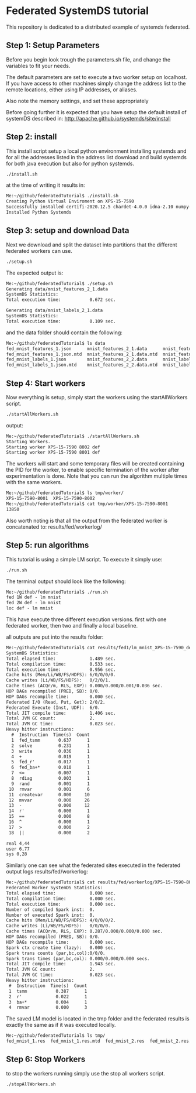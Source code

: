 # Federated SystemDS tutorial

This repository is dedicated to a distributed example of systemds federated.

## Step 1: Setup Parameters

Before you begin look trough the parameters.sh file, and change the variables to fit your needs.

The default parameters are set to execute a two worker setup on localhost.
If you have access to other machines simply change the address list to the remote locations, either using IP addresses, or aliases.

Also note the memory settings, and set these appropriately

Before going further it is expected that you have setup the default install of systemDS described in: <http://apache.github.io/systemds/site/install>

## Step 2: install

This install script setup a local python environment installing systemds and
for all the addresses listed in the address list download and build systemds for both java execution but also for python systemds.

```sh
./install.sh
```

at the time of writing it results in:

```txt
Me:~/github/federatedTutorial$ ./install.sh
Creating Python Virtual Enviroment on XPS-15-7590
Successfully installed certifi-2020.12.5 chardet-4.0.0 idna-2.10 numpy-1.20.3 pandas-1.2.4 py4j-0.10.9.2 python-dateutil-2.8.1 pytz-2021.1 requests-2.25.1 six-1.16.0 systemds-2.1.0 urllib3-1.26.4
Installed Python Systemds
```

## Step 3: setup and download Data

Next we download and split the dataset into partitions that the different federated workers can use.

```sh
./setup.sh
```

The expected output is:

```txt
Me:~/github/federatedTutorial$ ./setup.sh
Generating data/mnist_features_2_1.data
SystemDS Statistics:
Total execution time:           0.672 sec.

Generating data/mnist_labels_2_1.data
SystemDS Statistics:
Total execution time:           0.109 sec.
```

and the data folder should contain the following:

```txt
Me:~/github/federatedTutorial$ ls data
fed_mnist_features_1.json      mnist_features_2_1.data      mnist_features.data        mnist_labels_2_2.data      mnist_test_features.data
fed_mnist_features_1.json.mtd  mnist_features_2_1.data.mtd  mnist_features.data.mtd    mnist_labels_2_2.data.mtd  mnist_test_features.data.mtd
fed_mnist_labels_1.json        mnist_features_2_2.data      mnist_labels_2_1.data      mnist_labels.data          mnist_test_labels.data
fed_mnist_labels_1.json.mtd    mnist_features_2_2.data.mtd  mnist_labels_2_1.data.mtd  mnist_labels.data.mtd      mnist_test_labels.data.mtd
```

## Step 4: Start workers

Now everything is setup, simply start the workers using the startAllWorkers script.

```sh
./startAllWorkers.sh
```

output:

```txt
Me:~/github/federatedTutorial$ ./startAllWorkers.sh
Starting Workers.
Starting worker XPS-15-7590 8002 def
Starting worker XPS-15-7590 8001 def
```

The workers will start and some temporary files will be created containing the PID for the worker, to enable specific termination of the worker after experimentation is done. Note that you can run the algorithm multiple times with the same workers.

```txt
Me:~/github/federatedTutorial$ ls tmp/worker/
XPS-15-7590-8001  XPS-15-7590-8002
Me:~/github/federatedTutorial$ cat tmp/worker/XPS-15-7590-8001
13850
```

Also worth noting is that all the output from the federated worker is concatenated to: results/fed/workerlog/

## Step 5: run algorithms

This tutorial is using a simple LM script. To execute it simply use:

```sh
./run.sh
```

The terminal output should look like the following:

```txt
Me:~/github/federatedTutorial$ ./run.sh
fed 1W def - lm mnist
fed 2W def - lm mnist
loc def - lm mnist
```

This have execute three different execution versions.
first with one federated worker, then two and finally a local baseline.

all outputs are put into the results folder:

```txt
Me:~/github/federatedTutorial$ cat results/fed1/lm_mnist_XPS-15-7590_def.log
SystemDS Statistics:
Total elapsed time:             1.489 sec.
Total compilation time:         0.533 sec.
Total execution time:           0.956 sec.
Cache hits (Mem/Li/WB/FS/HDFS): 6/0/0/0/0.
Cache writes (Li/WB/FS/HDFS):   0/2/0/1.
Cache times (ACQr/m, RLS, EXP): 0.000/0.000/0.001/0.036 sec.
HOP DAGs recompiled (PRED, SB): 0/0.
HOP DAGs recompile time:        0.000 sec.
Federated I/O (Read, Put, Get): 2/0/2.
Federated Execute (Inst, UDF):  6/0.
Total JIT compile time:         1.406 sec.
Total JVM GC count:             2.
Total JVM GC time:              0.023 sec.
Heavy hitter instructions:
  #  Instruction  Time(s)  Count
  1  fed_tsmm       0.637      1
  2  solve          0.231      1
  3  write          0.036      1
  4  +              0.019      1
  5  fed_r'         0.017      1
  6  fed_ba+*       0.010      1
  7  <=             0.007      1
  8  rdiag          0.003      1
  9  rand           0.001      1
 10  rmvar          0.001      6
 11  createvar      0.000     10
 12  mvvar          0.000     26
 13  -              0.000     12
 14  r'             0.000      1
 15  ==             0.000      8
 16  ^              0.000      1
 17  >              0.000      2
 18  ||             0.000      2

real 4,44
user 6,77
sys 0,28
```

Similarly one can see what the federated sites executed in the federated output logs results/fed/workerlog:

```txt
Me:~/github/federatedTutorial$ cat results/fed/workerlog/XPS-15-7590-8002.out
Federated Worker SystemDS Statistics:
Total elapsed time:             0.000 sec.
Total compilation time:         0.000 sec.
Total execution time:           0.000 sec.
Number of compiled Spark inst:  0.
Number of executed Spark inst:  0.
Cache hits (Mem/Li/WB/FS/HDFS): 4/0/0/0/2.
Cache writes (Li/WB/FS/HDFS):   0/0/0/0.
Cache times (ACQr/m, RLS, EXP): 0.287/0.000/0.000/0.000 sec.
HOP DAGs recompiled (PRED, SB): 0/0.
HOP DAGs recompile time:        0.000 sec.
Spark ctx create time (lazy):   0.000 sec.
Spark trans counts (par,bc,col):0/0/0.
Spark trans times (par,bc,col): 0.000/0.000/0.000 secs.
Total JIT compile time:         1.943 sec.
Total JVM GC count:             2.
Total JVM GC time:              0.023 sec.
Heavy hitter instructions:
 #  Instruction  Time(s)  Count
 1  tsmm           0.387      1
 2  r'             0.022      1
 3  ba+*           0.004      1
 4  rmvar          0.000      3
```

The saved LM model is located in the tmp folder and the federated results is exactly the same as if it was executed locally.

```txt
Me:~/github/federatedTutorial$ ls tmp/
fed_mnist_1.res  fed_mnist_1.res.mtd  fed_mnist_2.res  fed_mnist_2.res.mtd  mnist_local.res  mnist_local.res.mtd  worker
```

## Step 6: Stop Workers

to stop the workers running simply use the stop all workers script.

```sh
./stopAllWorkers.sh
```
